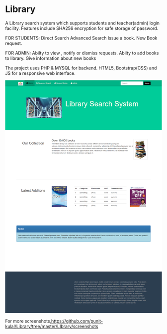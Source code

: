 # Library
A Library search system which supports students and teacher(admin) login facility.
Features include
SHA256 encryption for safe storage of password.

FOR STUDENTS:
  Direct Search
  Advanced Search
  Issue a book.
  New Book request.
  
FOR ADMIN:
   Abilty to view , notify or dismiss requests.
  Abilty to add books to library.
  Give information about new books

The project uses PHP  & MYSQL for backend.
HTML5, Bootstrap(CSS) and JS for a responsive web interface.

![Home PAGE](https://github.com/punit-kulal/Library/blob/master/LIbrary/screenshots/home%20page.png?raw=true "Home")

For more screenshots,https://github.com/punit-kulal/Library/tree/master/LIbrary/screenshots
